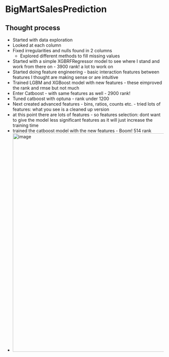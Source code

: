 # BigMartSalesPrediction

## Thought process
- Started with data exploration
- Looked at each column
- Fixed irregularities and nulls found in 2 columns
   - Explored different methods to fill missing values
- Started with a simple XGBRFRegressor model to see where I stand and work from there on - 3900 rank! a lot to work on
- Started doing feature engineering - basic interaction features between features I thought are making sense or are intuitive
- Trained LGBM and XGBoost model with new features - these eimproved the rank and rmse but not much
- Enter Catboost - with same features as well - 2900 rank!
- Tuned catboost with optuna - rank under 1200
- Next created advanced features - bins, ratios, counts etc. - tried lots of features: what you see is a cleaned up version
- at this point there are lots of features - so features selection: dont want to give the model less significant features as it will just increase the training time
- trained the catboost model with the new features - Boom! 514 rank
- <img width="1155" height="695" alt="image" src="https://github.com/user-attachments/assets/80ceea25-ef61-4f77-84ad-f9df4e3b5180" />
